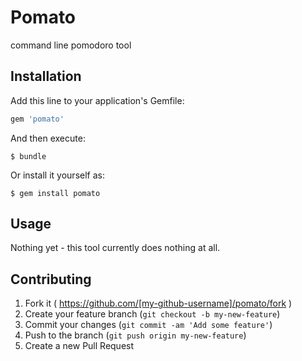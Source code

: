 # Pomato

command line pomodoro tool

## Installation

Add this line to your application's Gemfile:

```ruby
gem 'pomato'
```

And then execute:

    $ bundle

Or install it yourself as:

    $ gem install pomato

## Usage

Nothing yet - this tool currently does nothing at all.

## Contributing

1. Fork it ( https://github.com/[my-github-username]/pomato/fork )
2. Create your feature branch (`git checkout -b my-new-feature`)
3. Commit your changes (`git commit -am 'Add some feature'`)
4. Push to the branch (`git push origin my-new-feature`)
5. Create a new Pull Request
